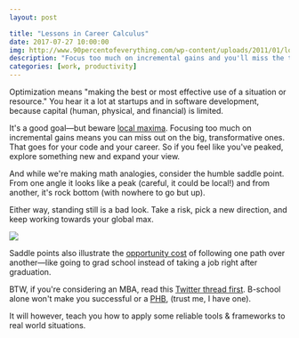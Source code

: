 ```yaml
---
layout: post

title: "Lessons in Career Calculus"
date: 2017-07-27 10:00:00
img: http://www.90percentofeverything.com/wp-content/uploads/2011/01/locmax.gif
description: "Focus too much on incremental gains and you'll miss the truly transformative ones"
categories: [work, productivity]
---
```


Optimization means "making the best or most effective use of a situation or resource." You hear it a lot at startups and in software development, because capital (human, physical, and financial) is limited.

It's a good goal&mdash;but beware [local maxima](https://www.nateliason.com/blog/local-maxima). Focusing too much on incremental gains means you can miss out on the big, transformative ones. That goes for your code and your career. So if you feel like you've peaked, explore something new and expand your view.

And while we're making math analogies, consider the humble saddle point. From one angle it looks like a peak (careful, it could be local!) and from another, it's rock bottom (with nowhere to go but up). 

Either way, standing still is a bad look. Take a risk, pick a new direction, and keep working towards your global max.

<p class="center"><a href="https://upload.wikimedia.org/wikipedia/commons/thumb/1/1e/Saddle_point.svg/600px-Saddle_point.svg.png"><img src="https://upload.wikimedia.org/wikipedia/commons/thumb/1/1e/Saddle_point.svg/600px-Saddle_point.svg.png" class="inlineimg"></a></p>

Saddle points also illustrate the [opportunity cost](http://www.mikewchan.com/2016/02/opportunity-cost-career/) of following one path over another&mdash;like going to grad school instead of taking a job right after graduation.

BTW, if you're considering an MBA, read this [Twitter thread first](https://twitter.com/levelsio/status/887979497475129344). B-school alone won't make you successful or a [PHB](https://www.wikiwand.com/en/Pointy-haired_Boss), (trust me, I have one). 

It will however, teach you how to apply some reliable tools & frameworks to real world situations.